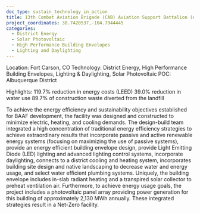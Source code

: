 ```yaml
---
doc_type: sustain_technology_in_action
title: 13th Combat Aviation Brigade (CAB) Aviation Support Battalion (ASB) Hangar
project_coordinates: 38.7420537,-104.7944445
categories:
  - District Energy
  - Solar Photovoltaic
  - High Performance Building Envelopes
  - Lighting and Daylighting
---
```


Location: Fort Carson, CO
Technology: District Energy, High Performance Building Envelopes, Lighting & Daylighting, Solar Photovoltaic
POC: Albuquerque District

Highlights:
119.7% reduction in energy costs (LEED)
39.0% reduction in water use
89.7% of construction waste diverted from the landfill

To achieve the energy efficiency and sustainability objectives established for BAAF development,
the facility was designed and constructed to minimize electric, heating, and cooling demands.
The design-build team integrated a high concentration of traditional energy efficiency strategies
to achieve extraordinary results that incorporate passive and active renewable energy systems
(focusing on maximizing the use of passive systems), provide an energy efficient building envelope
design, provide Light Emitting Diode (LED) lighting and advanced lighting control systems,
incorporate daylighting, connects to a district cooling and heating system, incorporates building
site design and native landscaping to decrease water and energy usage, and select water efficient
plumbing systems. Uniquely, the building envelope includes in-slab radiant heating and a transpired
solar collector to preheat ventilation air. Furthermore, to achieve energy usage goals, the project
includes a photovoltaic panel array providing power generation for this building of approximately
2,130 MWh annually. These integrated strategies result in a Net-Zero facility.
